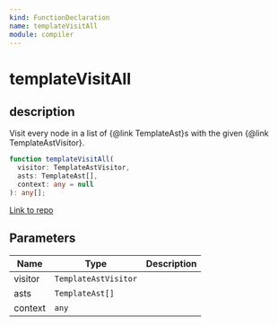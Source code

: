 ```yaml
---
kind: FunctionDeclaration
name: templateVisitAll
module: compiler
---
```


# templateVisitAll

## description

Visit every node in a list of {@link TemplateAst}s with the given {@link TemplateAstVisitor}.

```ts
function templateVisitAll(
  visitor: TemplateAstVisitor,
  asts: TemplateAst[],
  context: any = null
): any[];
```

[Link to repo](https://github.com/timdeschryver/angular/blob/master/packages/compiler/src/template_parser/template_ast.ts#L378-L391)

## Parameters

| Name    | Type                 | Description |
| ------- | -------------------- | ----------- |
| visitor | `TemplateAstVisitor` |             |
| asts    | `TemplateAst[]`      |             |
| context | `any`                |             |
